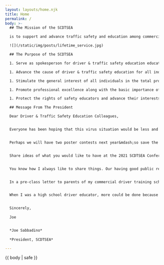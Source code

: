 ```yaml
---
layout: layouts/home.njk
title: Home
permalink: /
body: >-
  ## The Mission of the SCDTSEA

  is to support and advance traffic safety and education among commercial and public driving schools. The members work together to promote solutions and laws related to driver safety and education.

  ![](/static/img/posts/lifetime_service.jpg)

  ## The Purpose of the SCDTSEA

  1. Serve as spokesperson for driver & traffic safety education educators in South Carolina

  1. Advance the cause of driver & traffic safety education for all individuals.

  1. Stimulate the general interest of all individuals in the total program of driver & traffic safety through a wide variety of informative resources.

  1. Promote professional excellence along with the basic importance of the safety educator in the learning process.

  1. Protect the rights of safety educators and advance their interests and welfare.

  ## Message From The President

  Dear Driver & Traffic Safety Education Colleagues,


  Everyone has been hoping that this virus situation would be less and less, but it seems to become more and more. Because of this concern regarding our physical safety, the Executive Committee decided this afternoon that we will **NOT** have a conference this year. We will just keep the 2020 officers for 2021.


  Perhaps we will have two poster contests next year&mdash;so save the cell phone posters and we will come up with another poster theme for 2021. If anyone has already sent in the registration and payment for the 2020 Conference, Sherry Bachmann will return your payment.


  Share ideas of what you would like to have at the 2021 SCDTSEA Conference. We appreciate any feedback that you can give us.


  You know how I always like to share things. Our having good public relations with parents and students is a must. I know many of you have different ways to do this. Of course, our love, dedication and concern to help improve safety makes a difference to the students and is contagious. Some of you have a special meeting just for the parents. I believe we all give parents handouts during registration that helps parents help their teenagers.


  In a pre-class letter to parents of my commercial driver training school, I try to share my curriculum guidelines and also share this on the first day of class with my students. I know we are most limited in what can be done in eight hours of classwork and six hours of BTW. The more planning and organization, the better the results.


  When I was a high school driver educator, more could be done because of the required 30 hours of classroom teaching. Here is a letter that I used to give to my high school parents. All that is in the letter cannot be done in eight hours, but I challenge you to consider what are the most important things to do for the students.


  Sincerely,
  
  Joe


  *Joe Sabbadino*
  
  *President, SCDTSEA*

---
```

{{ body | safe }}